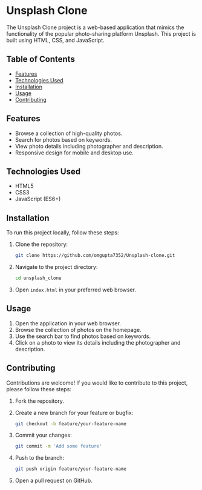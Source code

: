 # Unsplash Clone

The Unsplash Clone project is a web-based application that mimics the functionality of the popular photo-sharing platform Unsplash. This project is built using HTML, CSS, and JavaScript.

## Table of Contents

- [Features](#features)
- [Technologies Used](#technologies-used)
- [Installation](#installation)
- [Usage](#usage)
- [Contributing](#contributing)


## Features

- Browse a collection of high-quality photos.
- Search for photos based on keywords.
- View photo details including photographer and description.
- Responsive design for mobile and desktop use.

## Technologies Used

- HTML5
- CSS3
- JavaScript (ES6+)

## Installation

To run this project locally, follow these steps:

1. Clone the repository:

    ```bash
    git clone https://github.com/omgupta7352/Unsplash-clone.git
    ```

2. Navigate to the project directory:

    ```bash
    cd unsplash_clone
    ```

3. Open `index.html` in your preferred web browser.

## Usage

1. Open the application in your web browser.
2. Browse the collection of photos on the homepage.
3. Use the search bar to find photos based on keywords.
4. Click on a photo to view its details including the photographer and description.

## Contributing

Contributions are welcome! If you would like to contribute to this project, please follow these steps:

1. Fork the repository.
2. Create a new branch for your feature or bugfix:

    ```bash
    git checkout -b feature/your-feature-name
    ```

3. Commit your changes:

    ```bash
    git commit -m 'Add some feature'
    ```

4. Push to the branch:

    ```bash
    git push origin feature/your-feature-name
    ```

5. Open a pull request on GitHub.

